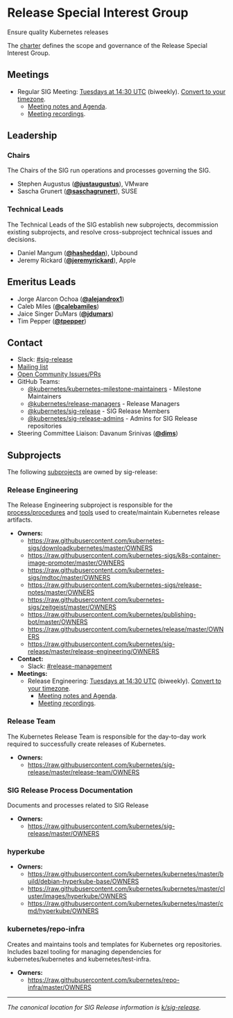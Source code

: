 <!---
This is an autogenerated file!

Please do not edit this file directly, but instead make changes to the
sigs.yaml file in the project root.

To understand how this file is generated, see https://git.k8s.io/community/generator/README.md
--->
# Release Special Interest Group

Ensure quality Kubernetes releases

The [charter](charter.md) defines the scope and governance of the Release Special Interest Group.

## Meetings
* Regular SIG Meeting: [Tuesdays at 14:30 UTC](https://zoom.us/j/327142148) (biweekly). [Convert to your timezone](http://www.thetimezoneconverter.com/?t=14:30&tz=UTC).
  * [Meeting notes and Agenda](https://bit.ly/k8s-sig-release-meeting).
  * [Meeting recordings](https://bit.ly/k8s-sig-release-videos).

## Leadership

### Chairs
The Chairs of the SIG run operations and processes governing the SIG.

* Stephen Augustus (**[@justaugustus](https://github.com/justaugustus)**), VMware
* Sascha Grunert (**[@saschagrunert](https://github.com/saschagrunert)**), SUSE

### Technical Leads
The Technical Leads of the SIG establish new subprojects, decommission existing
subprojects, and resolve cross-subproject technical issues and decisions.

* Daniel Mangum (**[@hasheddan](https://github.com/hasheddan)**), Upbound
* Jeremy Rickard (**[@jeremyrickard](https://github.com/jeremyrickard)**), Apple

## Emeritus Leads

* Jorge Alarcon Ochoa (**[@alejandrox1](https://github.com/alejandrox1)**)
* Caleb Miles (**[@calebamiles](https://github.com/calebamiles)**)
* Jaice Singer DuMars (**[@jdumars](https://github.com/jdumars)**)
* Tim Pepper (**[@tpepper](https://github.com/tpepper)**)

## Contact
- Slack: [#sig-release](https://kubernetes.slack.com/messages/sig-release)
- [Mailing list](https://groups.google.com/forum/#!forum/kubernetes-sig-release)
- [Open Community Issues/PRs](https://github.com/kubernetes/community/labels/sig%2Frelease)
- GitHub Teams:
    - [@kubernetes/kubernetes-milestone-maintainers](https://github.com/orgs/kubernetes/teams/kubernetes-milestone-maintainers) - Milestone Maintainers
    - [@kubernetes/release-managers](https://github.com/orgs/kubernetes/teams/release-managers) - Release Managers
    - [@kubernetes/sig-release](https://github.com/orgs/kubernetes/teams/sig-release) - SIG Release Members
    - [@kubernetes/sig-release-admins](https://github.com/orgs/kubernetes/teams/sig-release-admins) - Admins for SIG Release repositories
- Steering Committee Liaison: Davanum Srinivas (**[@dims](https://github.com/dims)**)

## Subprojects

The following [subprojects][subproject-definition] are owned by sig-release:
### Release Engineering
The Release Engineering subproject is responsible for the [process/procedures](https://github.com/kubernetes/sig-release/tree/master/release-engineering) and [tools](https://github.com/kubernetes/release) used to create/maintain Kubernetes release artifacts.
- **Owners:**
  - https://raw.githubusercontent.com/kubernetes-sigs/downloadkubernetes/master/OWNERS
  - https://raw.githubusercontent.com/kubernetes-sigs/k8s-container-image-promoter/master/OWNERS
  - https://raw.githubusercontent.com/kubernetes-sigs/mdtoc/master/OWNERS
  - https://raw.githubusercontent.com/kubernetes-sigs/release-notes/master/OWNERS
  - https://raw.githubusercontent.com/kubernetes-sigs/zeitgeist/master/OWNERS
  - https://raw.githubusercontent.com/kubernetes/publishing-bot/master/OWNERS
  - https://raw.githubusercontent.com/kubernetes/release/master/OWNERS
  - https://raw.githubusercontent.com/kubernetes/sig-release/master/release-engineering/OWNERS
- **Contact:**
  - Slack: [#release-management](https://kubernetes.slack.com/messages/release-management)
- **Meetings:**
  - Release Engineering: [Tuesdays at 14:30 UTC](https://zoom.us/j/240812475) (biweekly). [Convert to your timezone](http://www.thetimezoneconverter.com/?t=14:30&tz=UTC).
    - [Meeting notes and Agenda](https://bit.ly/k8s-releng-meeting).
    - [Meeting recordings](https://bit.ly/k8s-sig-release-videos).
### Release Team
The Kubernetes Release Team is responsible for the day-to-day work required to successfully create releases of Kubernetes.
- **Owners:**
  - https://raw.githubusercontent.com/kubernetes/sig-release/master/release-team/OWNERS
### SIG Release Process Documentation
Documents and processes related to SIG Release
- **Owners:**
  - https://raw.githubusercontent.com/kubernetes/sig-release/master/OWNERS
### hyperkube
- **Owners:**
  - https://raw.githubusercontent.com/kubernetes/kubernetes/master/build/debian-hyperkube-base/OWNERS
  - https://raw.githubusercontent.com/kubernetes/kubernetes/master/cluster/images/hyperkube/OWNERS
  - https://raw.githubusercontent.com/kubernetes/kubernetes/master/cmd/hyperkube/OWNERS
### kubernetes/repo-infra
Creates and maintains tools and templates for Kubernetes org repositories.
Includes bazel tooling for managing dependencies for kubernetes/kubernetes
and kubernetes/test-infra.
- **Owners:**
  - https://raw.githubusercontent.com/kubernetes/repo-infra/master/OWNERS

[subproject-definition]: https://github.com/kubernetes/community/blob/master/governance.md#subprojects
<!-- BEGIN CUSTOM CONTENT -->
---

_The canonical location for SIG Release information is [k/sig-release](https://github.com/kubernetes/sig-release)._

<!-- END CUSTOM CONTENT -->

